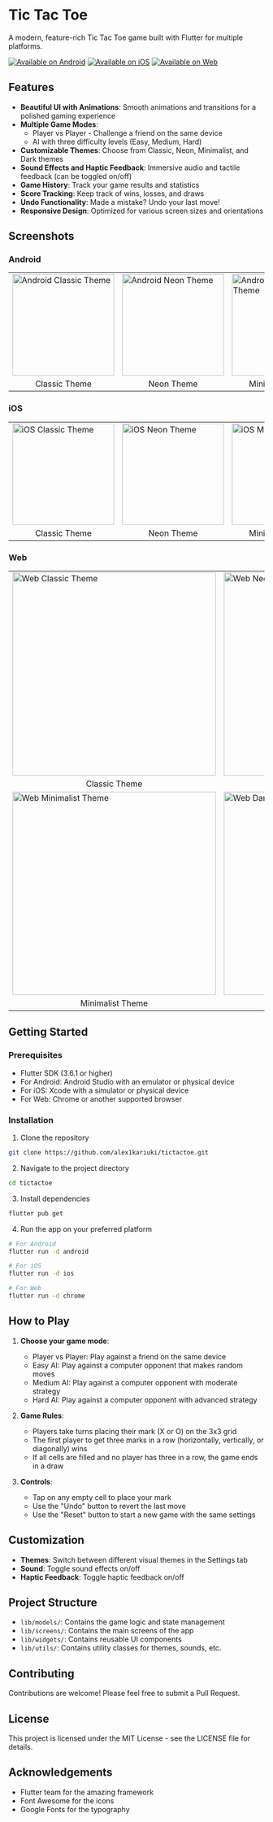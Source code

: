 # Tic Tac Toe

A modern, feature-rich Tic Tac Toe game built with Flutter for multiple platforms.

[![Available on Android](https://img.shields.io/badge/Available%20on-Android-brightgreen.svg)](https://github.com/yourusername/tictactoe)
[![Available on iOS](https://img.shields.io/badge/Available%20on-iOS-blue.svg)](https://github.com/yourusername/tictactoe)
[![Available on Web](https://img.shields.io/badge/Available%20on-Web-orange.svg)](https://github.com/yourusername/tictactoe)

## Features

- **Beautiful UI with Animations**: Smooth animations and transitions for a polished gaming experience
- **Multiple Game Modes**: 
  - Player vs Player - Challenge a friend on the same device
  - AI with three difficulty levels (Easy, Medium, Hard)
- **Customizable Themes**: Choose from Classic, Neon, Minimalist, and Dark themes
- **Sound Effects and Haptic Feedback**: Immersive audio and tactile feedback (can be toggled on/off)
- **Game History**: Track your game results and statistics
- **Score Tracking**: Keep track of wins, losses, and draws
- **Undo Functionality**: Made a mistake? Undo your last move!
- **Responsive Design**: Optimized for various screen sizes and orientations

## Screenshots

### Android

<table>
  <tr>
    <td><img src="screenshots/android_classic.png" alt="Android Classic Theme" width="200"/></td>
    <td><img src="screenshots/android_neon.png" alt="Android Neon Theme" width="200"/></td>
    <td><img src="screenshots/android_minimalist.png" alt="Android Minimalist Theme" width="200"/></td>
    <td><img src="screenshots/android_dark.png" alt="Android Dark Theme" width="200"/></td>
  </tr>
  <tr>
    <td align="center">Classic Theme</td>
    <td align="center">Neon Theme</td>
    <td align="center">Minimalist Theme</td>
    <td align="center">Dark Theme</td>
  </tr>
</table>

### iOS

<table>
  <tr>
    <td><img src="screenshots/ios_classic.png" alt="iOS Classic Theme" width="200"/></td>
    <td><img src="screenshots/ios_neon.png" alt="iOS Neon Theme" width="200"/></td>
    <td><img src="screenshots/ios_minimalist.png" alt="iOS Minimalist Theme" width="200"/></td>
    <td><img src="screenshots/ios_dark.png" alt="iOS Dark Theme" width="200"/></td>
  </tr>
  <tr>
    <td align="center">Classic Theme</td>
    <td align="center">Neon Theme</td>
    <td align="center">Minimalist Theme</td>
    <td align="center">Dark Theme</td>
  </tr>
</table>

### Web

<table>
  <tr>
    <td><img src="screenshots/web_classic.png" alt="Web Classic Theme" width="400"/></td>
    <td><img src="screenshots/web_neon.png" alt="Web Neon Theme" width="400"/></td>
  </tr>
  <tr>
    <td align="center">Classic Theme</td>
    <td align="center">Neon Theme</td>
  </tr>
  <tr>
    <td><img src="screenshots/web_minimalist.png" alt="Web Minimalist Theme" width="400"/></td>
    <td><img src="screenshots/web_dark.png" alt="Web Dark Theme" width="400"/></td>
  </tr>
  <tr>
    <td align="center">Minimalist Theme</td>
    <td align="center">Dark Theme</td>
  </tr>
</table>

## Getting Started

### Prerequisites

- Flutter SDK (3.6.1 or higher)
- For Android: Android Studio with an emulator or physical device
- For iOS: Xcode with a simulator or physical device
- For Web: Chrome or another supported browser

### Installation

1. Clone the repository
```bash
git clone https://github.com/alex1kariuki/tictactoe.git
```

2. Navigate to the project directory
```bash
cd tictactoe
```

3. Install dependencies
```bash
flutter pub get
```

4. Run the app on your preferred platform
```bash
# For Android
flutter run -d android

# For iOS
flutter run -d ios

# For Web
flutter run -d chrome
```

## How to Play

1. **Choose your game mode**:
   - Player vs Player: Play against a friend on the same device
   - Easy AI: Play against a computer opponent that makes random moves
   - Medium AI: Play against a computer opponent with moderate strategy
   - Hard AI: Play against a computer opponent with advanced strategy

2. **Game Rules**:
   - Players take turns placing their mark (X or O) on the 3x3 grid
   - The first player to get three marks in a row (horizontally, vertically, or diagonally) wins
   - If all cells are filled and no player has three in a row, the game ends in a draw

3. **Controls**:
   - Tap on any empty cell to place your mark
   - Use the "Undo" button to revert the last move
   - Use the "Reset" button to start a new game with the same settings

## Customization

- **Themes**: Switch between different visual themes in the Settings tab
- **Sound**: Toggle sound effects on/off
- **Haptic Feedback**: Toggle haptic feedback on/off

## Project Structure

- `lib/models/`: Contains the game logic and state management
- `lib/screens/`: Contains the main screens of the app
- `lib/widgets/`: Contains reusable UI components
- `lib/utils/`: Contains utility classes for themes, sounds, etc.

## Contributing

Contributions are welcome! Please feel free to submit a Pull Request.

## License

This project is licensed under the MIT License - see the LICENSE file for details.

## Acknowledgements

- Flutter team for the amazing framework
- Font Awesome for the icons
- Google Fonts for the typography
